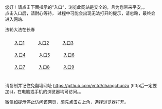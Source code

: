 您好！请点击下面指示的“入口”，浏览此网站是安全的，且为您带来平安。。 <br/>
点击入口后，请耐心等待， 过程中可能会出现无法打开的提示，请忽略，最终会进入网站. </br>

法轮大法在长春<br/>
<div style="padding:10px"><a style="margin:20px" target="_blank" href="https://d10cvr6qrm7zyx.cloudfront.net/2Qpsp?vjdgglew" id="ccLink1" rel="nofollow">入口1</a> <a target="_blank" style="margin:20px" href="https://d2al6guv0l4j8a.cloudfront.net/2Qpsp?zshiifkr" id="ccLink2" rel="nofollow">入口2</a> <a style="margin:20px" target="_blank" href="https://d3rn2auclpmnkp.cloudfront.net/2Qpsp?xvrte" id="ccLink3" rel="nofollow">入口3</a></div>

<div style="padding:10px" ><a style="margin:20px" target="_blank" href="https://d10cvr6qrm7zyx.cloudfront.net/2Qpsp?vjdgglew" id="ccLink4" rel="nofollow">入口4</a> <a style="margin:20px" href="https://d2al6guv0l4j8a.cloudfront.net/2Qpsp?zshiifkr" target="_blank" id="ccLink5" rel="nofollow">入口5</a> <a style="margin:20px" href="https://d3rn2auclpmnkp.cloudfront.net/2Qpsp?xvrte" target="_blank" id="ccLink6" rel="nofollow">入口6</a></div>

<div style="padding:10px"><a style="margin:20px" target="_blank" href="https://d10cvr6qrm7zyx.cloudfront.net/2Qpsp?vjdgglew" id="ccLink7" rel="nofollow">入口7</a> <a style="margin:20px" href="https://d2al6guv0l4j8a.cloudfront.net/2Qpsp?zshiifkr" target="_blank" id="ccLink8" rel="nofollow">入口8</a> <a style="margin:20px" target="_blank" href="https://d3rn2auclpmnkp.cloudfront.net/2Qpsp?xvrte" id="ccLink9" rel="nofollow">入口9</a></div>

<br/>



请复制并记住免翻墙网址 https://github.com/yntd/changchunzx (http后一定要加s)，在电脑或手机的浏览器均可访问。。<br/>

微信如提示停止访问该网页，须先点击右上角，选择浏览器打开。
